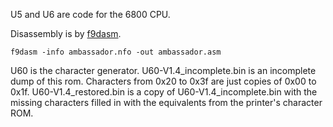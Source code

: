 U5 and U6 are code for the 6800 CPU.

Disassembly is by [f9dasm](https://github.com/Arakula/f9dasm).

    f9dasm -info ambassador.nfo -out ambassador.asm

U60 is the character generator.
U60-V1.4_incomplete.bin is an incomplete dump of this rom. Characters from 0x20 to 0x3f are just copies of 0x00 to 0x1f.
U60-V1.4_restored.bin is a copy of U60-V1.4_incomplete.bin with the missing characters filled in with the equivalents from the printer's character ROM.
